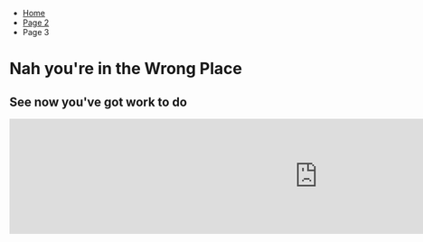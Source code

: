 <ul class="breadcrumb">
  <li><a href="index.html">Home</a></li>
  <li><a href="page2.html">Page 2</a></li>
  <li>Page 3</li>
</ul>



<h1>Nah you're in the Wrong Place</h1>

<h2>See now you've got work to do</h2>

<iframe src="https://h5p.org/h5p/embed/136164" width="1090" height="204" frameborder="0" allowfullscreen="allowfullscreen"></iframe><script src="https://h5p.org/sites/all/modules/h5p/library/js/h5p-resizer.js" charset="UTF-8"></script>
